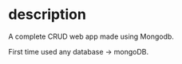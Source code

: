 # description 

A complete CRUD web app made using Mongodb.

First time used any database -> mongoDB.

